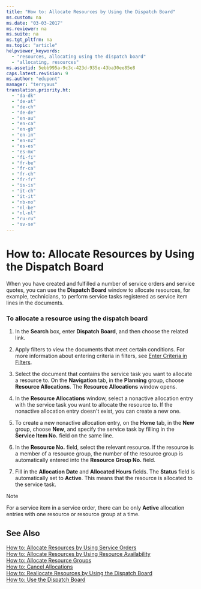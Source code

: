 ```yaml
---
title: "How to: Allocate Resources by Using the Dispatch Board"
ms.custom: na
ms.date: "03-03-2017"
ms.reviewer: na
ms.suite: na
ms.tgt_pltfrm: na
ms.topic: "article"
helpviewer_keywords: 
  - "resources, allocating using the dispatch board"
  - "allocating, resources"
ms.assetid: 5ebb995a-9c3c-423d-935e-43ba30ee85e8
caps.latest.revision: 9
ms.author: "edupont"
manager: "terryaus"
translation.priority.ht: 
  - "da-dk"
  - "de-at"
  - "de-ch"
  - "de-de"
  - "en-au"
  - "en-ca"
  - "en-gb"
  - "en-in"
  - "en-nz"
  - "es-es"
  - "es-mx"
  - "fi-fi"
  - "fr-be"
  - "fr-ca"
  - "fr-ch"
  - "fr-fr"
  - "is-is"
  - "it-ch"
  - "it-it"
  - "nb-no"
  - "nl-be"
  - "nl-nl"
  - "ru-ru"
  - "sv-se"
---
```

# How to: Allocate Resources by Using the Dispatch Board
When you have created and fulfilled a number of service orders and service quotes, you can use the **Dispatch Board** window to allocate resources, for example, technicians, to perform service tasks registered as service item lines in the documents.  
  
### To allocate a resource using the dispatch board  
  
1.  In the **Search** box, enter **Dispatch Board**, and then choose the related link.  
  
2.  Apply filters to view the documents that meet certain conditions. For more information about entering criteria in filters, see [Enter Criteria in Filters](../WorkingWithDynamics/enter-criteria-in-filters.md).  
  
3.  Select the document that contains the service task you want to allocate a resource to. On the **Navigation** tab, in the **Planning** group, choose **Resource Allocations**. The **Resource Allocations** window opens.  
  
4.  In the **Resource Allocations** window, select a nonactive allocation entry with the service task you want to allocate the resource to. If the nonactive allocation entry doesn't exist, you can create a new one.  
  
5.  To create a new nonactive allocation entry, on the **Home** tab, in the **New** group, choose **New**, and specify the service task by filling in the **Service Item No.** field on the same line.  
  
6.  In the **Resource No.** field, select the relevant resource. If the resource is a member of a resource group, the number of the resource group is automatically entered into the **Resource Group No.** field.  
  
7.  Fill in the **Allocation Date** and **Allocated Hours** fields. The **Status** field is automatically set to **Active**. This means that the resource is allocated to the service task.  
  
> [!NOTE]  
>  For a service item in a service order, there can be only **Active** allocation entries with one resource or resource group at a time.  
  
## See Also  
 [How to: Allocate Resources by Using Service Orders](../Service/how-to-allocate-resources-by-using-service-orders.md)   
 [How to: Allocate Resources by Using Resource Availability](../Service/how-to-allocate-resources-by-using-resource-availability.md)   
 [How to: Allocate Resource Groups](../Service/how-to-allocate-resource-groups.md)   
 [How to: Cancel Allocations](../Service/how-to-cancel-allocations.md)   
 [How to: Reallocate Resources by Using the Dispatch Board](../Service/how-to-reallocate-resources-by-using-the-dispatch-board.md)   
 [How to: Use the Dispatch Board](../Service/how-to-use-the-dispatch-board.md)